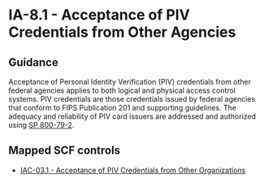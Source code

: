 # IA-8.1 - Acceptance of PIV Credentials from Other Agencies
## Guidance
Acceptance of Personal Identity Verification (PIV) credentials from other federal agencies applies to both logical and physical access control systems. PIV credentials are those credentials issued by federal agencies that conform to FIPS Publication 201 and supporting guidelines. The adequacy and reliability of PIV card issuers are addressed and authorized using [SP 800-79-2](#10963761-58fc-4b20-b3d6-b44a54daba03).
## Mapped SCF controls
- [IAC-03.1 - Acceptance of PIV Credentials from Other Organizations](../scf/iac-031-acceptanceofpivcredentialsfromotherorganizations.md)